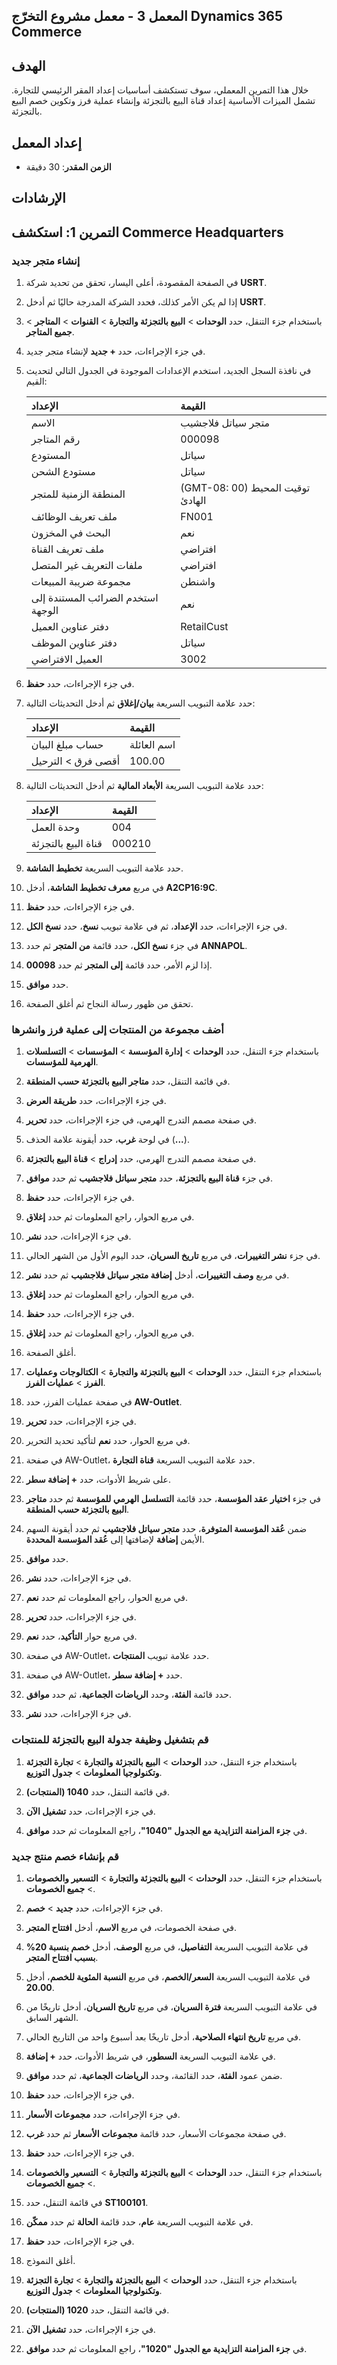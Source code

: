 ﻿---
lab:
    title: 'المعمل 3: معمل مشروع التخرّج Dynamics 365 Commerce'
    module: 'الوحدة 3: تعرف على أساسيات Microsoft Dynamics 365 Commerce'
---

## المعمل 3 - معمل مشروع التخرّج Dynamics 365 Commerce

## الهدف

خلال هذا التمرين المعملي، سوف تستكشف أساسيات إعداد المقر الرئيسي للتجارة. تشمل الميزات الأساسية إعداد قناة البيع بالتجزئة وإنشاء عملية فرز وتكوين خصم البيع بالتجزئة.

## إعداد المعمل

   - **الزمن المقدر**: 30 دقيقة 

## الإرشادات

## التمرين 1: استكشف Commerce Headquarters

### إنشاء متجر جديد

1. في الصفحة المقصودة، أعلى اليسار، تحقق من تحديد شركة **USRT**.

1. إذا لم يكن الأمر كذلك، فحدد الشركة المدرجة حاليًا ثم أدخل **USRT**.

1. باستخدام جزء التنقل، حدد **الوحدات**  >  **البيع بالتجزئة والتجارة**  >  **القنوات**  >  **المتاجر**  >  **جميع المتاجر**.

1. في جزء الإجراءات، حدد **+ جديد** لإنشاء متجر جديد.

1. في نافذة السجل الجديد، استخدم الإعدادات الموجودة في الجدول التالي لتحديث القيم:

    | **الإعداد**| **القيمة**|
    | :--- | :--- |
    | الاسم| متجر سياتل فلاجشيب|
    | رقم المتاجر| 000098|
    | المستودع| سياتل|
    | مستودع الشحن| سياتل|
    | المنطقة الزمنية للمتجر| (GMT-08: 00) توقيت المحيط الهادئ|
    | ملف تعريف الوظائف| FN001|
    | البحث في المخزون| نعم|
    | ملف تعريف القناة| افتراضي|
    | ملفات التعريف غير المتصل| افتراضي|
    | مجموعة ضريبة المبيعات| واشنطن|
    | استخدم الضرائب المستندة إلى الوجهة| نعم|
    | دفتر عناوين العميل| RetailCust|
    | دفتر عناوين الموظف| سياتل|
    | العميل الافتراضي| 3002|

1. في جزء الإجراءات، حدد **حفظ**.

1. حدد علامة التبويب السريعة **بيان/إغلاق** ثم أدخل التحديثات التالية:

    | الإعداد| القيمة|
    | :--- | :--- |
    | حساب مبلغ البيان| اسم العائلة|
    | أقصى فرق > الترحيل| 100.00|

1. حدد علامة التبويب السريعة **الأبعاد المالية** ثم أدخل التحديثات التالية:

    | الإعداد| القيمة|
    | :--- | :--- |
    | وحدة العمل| 004|
    | قناة البيع بالتجزئة| 000210|

1. حدد علامة التبويب السريعة **تخطيط الشاشة**.

1. في مربع **معرف تخطيط الشاشة**، أدخل **A2CP16:9C**.

1. في جزء الإجراءات، حدد **حفظ**.

1. في جزء الإجراءات، حدد **الإعداد**، ثم في علامة تبويب **نسخ**، حدد **نسخ الكل**.

1. في جزء **نسخ الكل**، حدد قائمة **من المتجر** ثم حدد **ANNAPOL**.

1. إذا لزم الأمر، حدد قائمة **إلى المتجر** ثم حدد **00098**.

1. حدد **موافق**.

1. تحقق من ظهور رسالة النجاح ثم أغلق الصفحة.

### أضف مجموعة من المنتجات إلى عملية فرز وانشرها

1. باستخدام جزء التنقل، حدد **الوحدات**  >  **إدارة المؤسسة**  >  **المؤسسات**  >  **التسلسلات الهرمية للمؤسسات**.

1. في قائمة التنقل، حدد **متاجر البيع بالتجزئة حسب المنطقة**.

1. في جزء الإجراءات، حدد **طريقة العرض**.

1. في صفحة مصمم التدرج الهرمي، في جزء الإجراءات، حدد **تحرير**.

1. في لوحة **غرب**، حدد أيقونة علامة الحذف (**...**).

1. في صفحة مصمم التدرج الهرمي، حدد **إدراج**  >  **قناة البيع بالتجزئة**.

1. في جزء **قناة البيع بالتجزئة**، حدد **متجر سياتل فلاجشيب** ثم حدد **موافق**.

1. في جزء الإجراءات، حدد **حفظ**.

1. في مربع الحوار، راجع المعلومات ثم حدد **إغلاق**.

1. في جزء الإجراءات، حدد **نشر**.

1. في جزء **نشر التغييرات**، في مربع **تاريخ السريان**، حدد اليوم الأول من الشهر الحالي.

1. في مربع **وصف التغييرات**، أدخل **إضافة متجر سياتل فلاجشيب** ثم حدد **نشر**.

1. في مربع الحوار، راجع المعلومات ثم حدد **إغلاق**.

1. في جزء الإجراءات، حدد **حفظ**.

1. في مربع الحوار، راجع المعلومات ثم حدد **إغلاق**.

1. أغلق الصفحة.

1. باستخدام جزء التنقل، حدد **الوحدات**  >  **البيع بالتجزئة والتجارة** > **الكتالوجات وعمليات الفرز**  >  **عمليات الفرز**.

1. في صفحة عمليات الفرز، حدد **AW-Outlet**.

1. في جزء الإجراءات، حدد **تحرير**.

1. في مربع الحوار، حدد **نعم** لتأكيد تحديد التحرير.

1. في صفحة AW-Outlet، حدد علامة التبويب السريعة **قناة التجارة**.

1. على شريط الأدوات، حدد **+ إضافة سطر**.

1. في جزء **اختيار عقد المؤسسة**، حدد قائمة **التسلسل الهرمي للمؤسسة** ثم حدد **متاجر البيع بالتجزئة حسب المنطقة**.

1. ضمن **عُقد المؤسسة المتوفرة**، حدد **متجر سياتل فلاجشيب** ثم حدد أيقونة السهم الأيمن **إضافة** لإضافتها إلى **عُقد المؤسسة المحددة**.

1. حدد **موافق**.

1. في جزء الإجراءات، حدد **نشر**.

1. في مربع الحوار، راجع المعلومات ثم حدد **نعم**.

1. في جزء الإجراءات، حدد **تحرير**.

1. في مربع حوار **التأكيد**، حدد **نعم**.

1. في صفحة AW-Outlet، حدد علامة تبويب **المنتجات**.

1. في صفحة AW-Outlet، حدد **+ إضافة سطر**.

1. حدد قائمة **الفئة**، وحدد **الرياضات الجماعية**، ثم حدد **موافق**.

1. في جزء الإجراءات، حدد **نشر**.  

### قم بتشغيل وظيفة جدولة البيع بالتجزئة للمنتجات

1. باستخدام جزء التنقل، حدد **الوحدات**  >  **البيع بالتجزئة والتجارة**  >  **تجارة التجزئة وتكنولوجيا المعلومات**  >  **جدول التوزيع**.

1. في قائمة التنقل، حدد **1040 (المنتجات)**.

1. في جزء الإجراءات، حدد **تشغيل الآن**.

1. في **جزء المزامنة التزايدية مع الجدول "1040"**، راجع المعلومات ثم حدد **موافق**.

### قم بإنشاء خصم منتج جديد

1. باستخدام جزء التنقل، حدد **الوحدات**  >  **البيع بالتجزئة والتجارة**  >  **التسعير والخصومات**  >  **جميع الخصومات**.

1. في جزء الإجراءات، حدد **جديد**  >  **خصم**.

1. في صفحة الخصومات، في مربع **الاسم**، أدخل **افتتاح المتجر**.

1. في علامة التبويب السريعة **التفاصيل**، في مربع **الوصف**، أدخل **خصم بنسبة 20% بسبب افتتاح المتجر**.

1. في علامة التبويب السريعة **السعر/الخصم**، في مربع **النسبة المئوية للخصم**، أدخل **20.00**.

1. في علامة التبويب السريعة **فترة السريان**، في مربع **تاريخ السريان**، أدخل تاريخًا من الشهر السابق.

1. في مربع **تاريخ انتهاء الصلاحية**، أدخل تاريخًا بعد أسبوع واحد من التاريخ الحالي.

1. في علامة التبويب السريعة **السطور**، في شريط الأدوات، حدد **+ إضافة**.

1. ضمن عمود **الفئة**، حدد القائمة، وحدد **الرياضات الجماعية**، ثم حدد **موافق**.

1. في جزء الإجراءات، حدد **حفظ**.

1. في جزء الإجراءات، حدد **مجموعات الأسعار**.

1. في صفحة مجموعات الأسعار، حدد قائمة **مجموعات الأسعار** ثم حدد **غرب**.

1. في جزء الإجراءات، حدد **حفظ**.

1. باستخدام جزء التنقل، حدد **الوحدات**  >  **البيع بالتجزئة والتجارة**  >  **التسعير والخصومات**  >  **جميع الخصومات**.

1. في قائمة التنقل، حدد **ST100101**.

1. في علامة التبويب السريعة **عام**، حدد قائمة **الحالة** ثم حدد **ممكّن**.

1. في جزء الإجراءات، حدد **حفظ**.

1. أغلق النموذج.

1. باستخدام جزء التنقل، حدد **الوحدات**  >  **البيع بالتجزئة والتجارة**  >  **تجارة التجزئة وتكنولوجيا المعلومات**  >  **جدول التوزيع**.

1. في قائمة التنقل، حدد **1020 (المنتجات)**.

1. في جزء الإجراءات، حدد **تشغيل الآن**.

1. في **جزء المزامنة التزايدية مع الجدول "1020"**، راجع المعلومات ثم حدد **موافق**.

